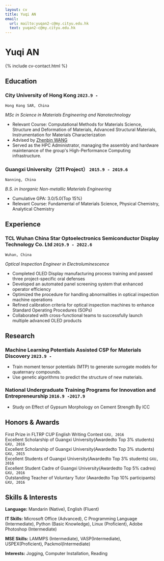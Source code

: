 ```yaml
---
layout: cv
title: Yuqi AN
email:
  url: mailto:yuqan2-c@my.cityu.edu.hk
  text: yuqan2-c@my.cityu.edu.hk
---
```


# Yuqi **AN**

<!--
include contact information from the front matter
Supported arguments:
    - homepage: url, text
    - phone
    - email
-->

{% include cv-contact.html %}

## Education

### **City University of Hong Kong** `2023.9 -`

```
Hong Kong SAR, China
```

*MSc in Science in Materials Engineering and Nanotechnology*
- Relevant Course: Computational Methods for Materials Science, Structure and Deformation of Materials, Advanced Structural Materials, 	Instrumentation for Materials Characterization
- Advised by [Zhenbin WANG](https://www.cityu.edu.hk/mse/people/mse-faculty/wang-zhenbin)
- Served as the HPC Administrator, managing the assembly and hardware maintenance of the group's High-Performance Computing infrastructure.

### **Guangxi University（211 Project）** `2015.9 - 2019.6`

```
Nanning, China
```

*B.S. in Inorganic Non-metallic Materials Engineering*
- Cumulative GPA: 3.0/5.0(Top 15%)
- Relevant Course: Fundamental of Materials Science, Physical Chemistry, Analytical Chemistry

## Experience

### **TCL Wuhan China Star Optoelectronics Semiconductor Display Technology Co. Ltd** `2019.9 - 2022.6`

```
Wuhan, China
```

*Optical Inspection Engineer in Electroluminescence*
- Completed OLED Display manufacturing process training and passed three project-specific oral defenses
- Developed an automated panel screening system that enhanced operator efficiency
- Optimized the procedure for handling abnormalities in optical inspection machine operations
- Refined calibration criteria for optical inspection machines to enhance Standard Operating Procedures (SOPs)
- Collaborated with cross-functional teams to successfully launch multiple advanced OLED products


## Research 

### **Machine Learning Potentials Assisted CSP for Materials Discovery** `2023.9 -`
- Train moment tensor potentials (MTP) to generate surrogate models for quaternary compounds.
- Use genetic algorithms to predict the structure of new materials.

### **National Undergraduate Training Programs for Innovation and Entrepreneurship** `2016.9 -2017.9`
- Study on Effect of Gypsum Morphology on Cement Strength By ICC


## Honors & Awards

First Prize in FLTRP CUP English Writing Contest `GXU, 2016` <br>
Excellent Scholarship of Guangxi University(Awardedto Top 3% students) `GXU, 2016` <br>
Excellent Scholarship of Guangxi University(Awardedto Top 3% students) `GXU, 2015` <br>
Excellent Students of Guangxi University(Awardedto Top 3% students) `GXU, 2016` <br>
Excellent Student Cadre of Guangxi University(Awardedto Top 5% cadres) `GXU, 2016` <br>
Outstanding Teacher of Voluntary Tutor (Awardedto Top 10% participants) `GXU, 2016` <br>

## Skills & Interests

**Language:** Mandarin (Native), English (Fluent)

**IT Skills:** Microsoft Office (Advanced), C Programming Language (Intermediate), Python (Basic Knowledge), Linux (Proficient), Adobe Photoshop (Intermediate)

**MSE Skills:** LAMMPS (Intermediate), VASP(Intermediate), USPEX(Proficient), Packmol(Intermediate)

**Interests:** Jogging, Computer Installation, Reading


<!-- ### Footer

Last updated: May 2013 -->
